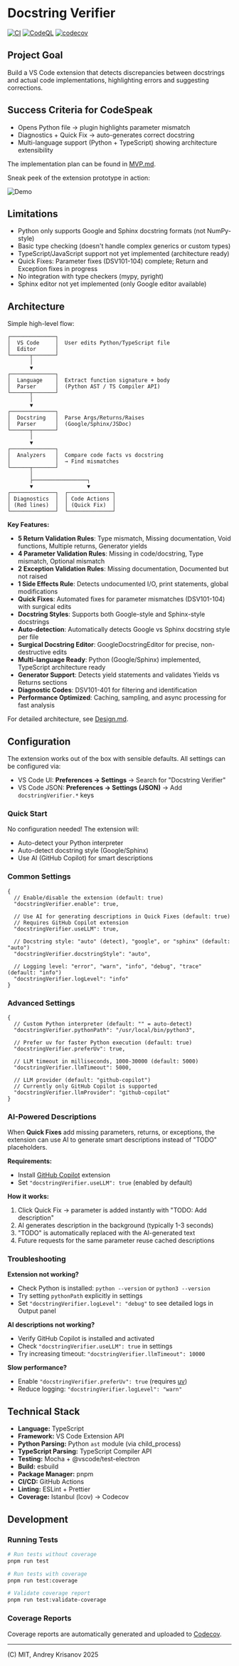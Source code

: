 # Docstring Verifier

[![CI](https://github.com/akrisanov/docstring-verifier/actions/workflows/ci.yml/badge.svg)](https://github.com/akrisanov/docstring-verifier/actions/workflows/ci.yml)
[![CodeQL](https://github.com/akrisanov/docstring-verifier/actions/workflows/codeql.yml/badge.svg)](https://github.com/akrisanov/docstring-verifier/actions/workflows/codeql.yml)
[![codecov](https://codecov.io/gh/akrisanov/docstring-verifier/branch/main/graph/badge.svg)](https://codecov.io/gh/akrisanov/docstring-verifier)

## Project Goal

Build a VS Code extension that detects discrepancies between docstrings and actual code implementations, highlighting errors and suggesting corrections.

## Success Criteria for CodeSpeak

- Opens Python file → plugin highlights parameter mismatch
- Diagnostics + Quick Fix → auto-generates correct docstring
- Multi-language support (Python + TypeScript) showing architecture extensibility

The implementation plan can be found in [MVP.md](./docs/MVP.md).

Sneak peek of the extension prototype in action:

![Demo](./docs/day5.png)

## Limitations

- Python only supports Google and Sphinx docstring formats (not NumPy-style)
- Basic type checking (doesn't handle complex generics or custom types)
- TypeScript/JavaScript support not yet implemented (architecture ready)
- Quick Fixes: Parameter fixes (DSV101-104) complete; Return and Exception fixes in progress
- No integration with type checkers (mypy, pyright)
- Sphinx editor not yet implemented (only Google editor available)

## Architecture

Simple high-level flow:

```text
┌──────────────┐
│  VS Code     │  User edits Python/TypeScript file
│  Editor      │
└──────┬───────┘
       │
       ▼
┌──────────────┐
│  Language    │  Extract function signature + body
│  Parser      │  (Python AST / TS Compiler API)
└──────┬───────┘
       │
       ▼
┌──────────────┐
│  Docstring   │  Parse Args/Returns/Raises
│  Parser      │  (Google/Sphinx/JSDoc)
└──────┬───────┘
       │
       ▼
┌──────────────┐
│  Analyzers   │  Compare code facts vs docstring
│              │  → Find mismatches
└──────┬───────┘
       │
       ├─────────────────┐
       ▼                 ▼
┌──────────────┐  ┌──────────────┐
│ Diagnostics  │  │ Code Actions │
│ (Red lines)  │  │ (Quick Fix)  │
└──────────────┘  └──────────────┘
```

**Key Features:**

- **5 Return Validation Rules**: Type mismatch, Missing documentation, Void functions, Multiple returns, Generator yields
- **4 Parameter Validation Rules**: Missing in code/docstring, Type mismatch, Optional mismatch
- **2 Exception Validation Rules**: Missing documentation, Documented but not raised
- **1 Side Effects Rule**: Detects undocumented I/O, print statements, global modifications
- **Quick Fixes**: Automated fixes for parameter mismatches (DSV101-104) with surgical edits
- **Docstring Styles**: Supports both Google-style and Sphinx-style docstrings
- **Auto-detection**: Automatically detects Google vs Sphinx docstring style per file
- **Surgical Docstring Editor**: GoogleDocstringEditor for precise, non-destructive edits
- **Multi-language Ready**: Python (Google/Sphinx) implemented, TypeScript architecture ready
- **Generator Support**: Detects yield statements and validates Yields vs Returns sections
- **Diagnostic Codes**: DSV101-401 for filtering and identification
- **Performance Optimized**: Caching, sampling, and async processing for fast analysis

For detailed architecture, see [Design.md](./docs/Design.md).

## Configuration

The extension works out of the box with sensible defaults. All settings can be configured via:

- VS Code UI: **Preferences → Settings** → Search for "Docstring Verifier"
- VS Code JSON: **Preferences → Settings (JSON)** → Add `docstringVerifier.*` keys

### Quick Start

No configuration needed! The extension will:

- Auto-detect your Python interpreter
- Auto-detect docstring style (Google/Sphinx)
- Use AI (GitHub Copilot) for smart descriptions

### Common Settings

```jsonc
{
  // Enable/disable the extension (default: true)
  "docstringVerifier.enable": true,

  // Use AI for generating descriptions in Quick Fixes (default: true)
  // Requires GitHub Copilot extension
  "docstringVerifier.useLLM": true,

  // Docstring style: "auto" (detect), "google", or "sphinx" (default: "auto")
  "docstringVerifier.docstringStyle": "auto",

  // Logging level: "error", "warn", "info", "debug", "trace" (default: "info")
  "docstringVerifier.logLevel": "info"
}
```

### Advanced Settings

```jsonc
{
  // Custom Python interpreter (default: "" = auto-detect)
  "docstringVerifier.pythonPath": "/usr/local/bin/python3",

  // Prefer uv for faster Python execution (default: true)
  "docstringVerifier.preferUv": true,

  // LLM timeout in milliseconds, 1000-30000 (default: 5000)
  "docstringVerifier.llmTimeout": 5000,

  // LLM provider (default: "github-copilot")
  // Currently only GitHub Copilot is supported
  "docstringVerifier.llmProvider": "github-copilot"
}
```

### AI-Powered Descriptions

When **Quick Fixes** add missing parameters, returns, or exceptions, the extension can use AI to generate smart descriptions instead of "TODO" placeholders.

**Requirements:**

- Install [GitHub Copilot](https://marketplace.visualstudio.com/items?itemName=GitHub.copilot) extension
- Set `"docstringVerifier.useLLM": true` (enabled by default)

**How it works:**

1. Click Quick Fix → parameter is added instantly with "TODO: Add description"
2. AI generates description in the background (typically 1-3 seconds)
3. "TODO" is automatically replaced with the AI-generated text
4. Future requests for the same parameter reuse cached descriptions

### Troubleshooting

**Extension not working?**

- Check Python is installed: `python --version` or `python3 --version`
- Try setting `pythonPath` explicitly in settings
- Set `"docstringVerifier.logLevel": "debug"` to see detailed logs in Output panel

**AI descriptions not working?**

- Verify GitHub Copilot is installed and activated
- Check `"docstringVerifier.useLLM": true` in settings
- Try increasing timeout: `"docstringVerifier.llmTimeout": 10000`

**Slow performance?**

- Enable `"docstringVerifier.preferUv": true` (requires [uv](https://github.com/astral-sh/uv))
- Reduce logging: `"docstringVerifier.logLevel": "warn"`

## Technical Stack

- **Language:** TypeScript
- **Framework:** VS Code Extension API
- **Python Parsing:** Python `ast` module (via child_process)
- **TypeScript Parsing:** TypeScript Compiler API
- **Testing:** Mocha + @vscode/test-electron
- **Build:** esbuild
- **Package Manager:** pnpm
- **CI/CD:** GitHub Actions
- **Linting:** ESLint + Prettier
- **Coverage:** Istanbul (lcov) → Codecov

## Development

### Running Tests

```bash
# Run tests without coverage
pnpm run test

# Run tests with coverage
pnpm run test:coverage

# Validate coverage report
pnpm run test:validate-coverage
```

### Coverage Reports

Coverage reports are automatically generated and uploaded to [Codecov](https://codecov.io/gh/akrisanov/docstring-verifier).

---

(C) MIT, Andrey Krisanov 2025
